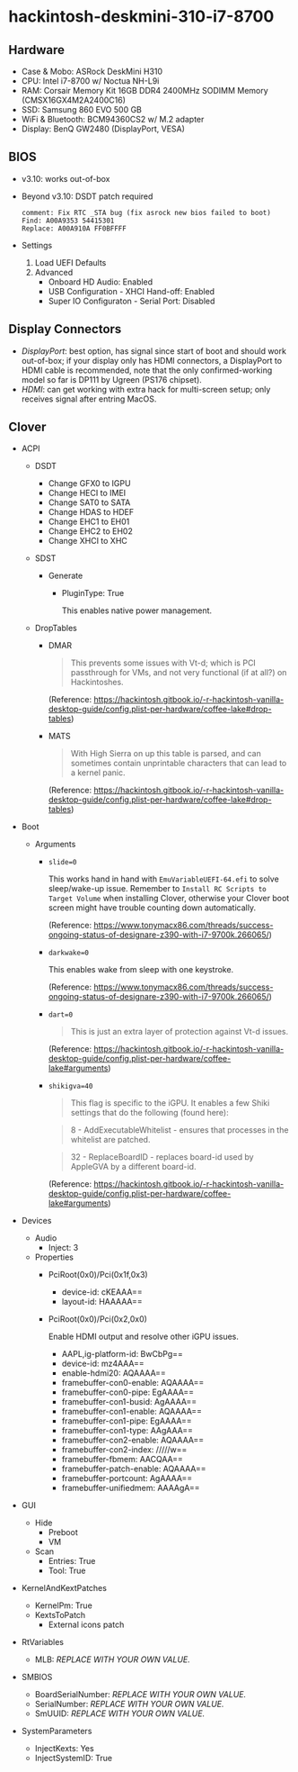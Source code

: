 # hackintosh-deskmini-310-i7-8700

## Hardware
- Case & Mobo: ASRock DeskMini H310
- CPU: Intel i7-8700 w/ Noctua NH-L9i
- RAM: Corsair Memory Kit 16GB DDR4 2400MHz SODIMM Memory (CMSX16GX4M2A2400C16)
- SSD: Samsung 860 EVO 500 GB
- WiFi & Bluetooth: BCM94360CS2 w/ M.2 adapter
- Display: BenQ GW2480 (DisplayPort, VESA)

## BIOS
- v3.10: works out-of-box
- Beyond v3.10: DSDT patch required

    ```
    comment: Fix RTC _STA bug (fix asrock new bios failed to boot)
    Find: A00A9353 54415301
    Replace: A00A910A FF0BFFFF
    ```
- Settings
    1. Load UEFI Defaults
    2. Advanced
        - Onboard HD Audio: Enabled
        - USB Configuration - XHCI Hand-off: Enabled
        - Super IO Configuraton - Serial Port: Disabled

## Display Connectors
- *DisplayPort*: best option, has signal since start of boot and should work out-of-box; if your display only has HDMI connectors, a DisplayPort to HDMI cable is recommended, note that the only confirmed-working model so far is DP111 by Ugreen (PS176 chipset).
- *HDMI*: can get working with extra hack for multi-screen setup; only receives signal after entring MacOS.

## Clover
- ACPI
    - DSDT
        - Change GFX0 to IGPU
        - Change HECI to IMEI
        - Change SAT0 to SATA
        - Change HDAS to HDEF
        - Change EHC1 to EH01
        - Change EHC2 to EH02
        - Change XHCI to XHC
    - SDST
        - Generate
            - PluginType: True

                This enables native power management.

    - DropTables
        - DMAR

            > This prevents some issues with Vt-d; which is PCI passthrough for VMs, and not very functional (if at all?) on Hackintoshes.

            (Reference: https://hackintosh.gitbook.io/-r-hackintosh-vanilla-desktop-guide/config.plist-per-hardware/coffee-lake#drop-tables)

        - MATS

            > With High Sierra on up this table is parsed, and can sometimes contain unprintable characters that can lead to a kernel panic.

            (Reference: https://hackintosh.gitbook.io/-r-hackintosh-vanilla-desktop-guide/config.plist-per-hardware/coffee-lake#drop-tables)

- Boot
    - Arguments
        - `slide=0`

            This works hand in hand with `EmuVariableUEFI-64.efi` to solve sleep/wake-up issue. Remember to `Install RC Scripts to Target Volume` when installing Clover, otherwise your Clover boot screen might have trouble counting down automatically.

            (Reference: https://www.tonymacx86.com/threads/success-ongoing-status-of-designare-z390-with-i7-9700k.266065/)

        - `darkwake=0`

            This enables wake from sleep with one keystroke.

            (Reference: https://www.tonymacx86.com/threads/success-ongoing-status-of-designare-z390-with-i7-9700k.266065/)

        - `dart=0`

            > This is just an extra layer of protection against Vt-d issues.

            (Reference: https://hackintosh.gitbook.io/-r-hackintosh-vanilla-desktop-guide/config.plist-per-hardware/coffee-lake#arguments)

        - `shikigva=40`

            > This flag is specific to the iGPU. It enables a few Shiki settings that do the following (found here):

            > 8 - AddExecutableWhitelist - ensures that processes in the whitelist are patched.

            > 32 - ReplaceBoardID - replaces board-id used by AppleGVA by a different board-id.

            (Reference: https://hackintosh.gitbook.io/-r-hackintosh-vanilla-desktop-guide/config.plist-per-hardware/coffee-lake#arguments)
- Devices
    - Audio
        - Inject: 3
    - Properties
        - PciRoot(0x0)/Pci(0x1f,0x3)
            - device-id: cKEAAA==
            - layout-id: HAAAAA==
        - PciRoot(0x0)/Pci(0x2,0x0)
            
            Enable HDMI output and resolve other iGPU issues.

            - AAPL,ig-platform-id: BwCbPg==
            - device-id: mz4AAA==
            - enable-hdmi20: AQAAAA==
            - framebuffer-con0-enable: AQAAAA==
            - framebuffer-con0-pipe: EgAAAA==
            - framebuffer-con1-busid: AgAAAA==
            - framebuffer-con1-enable: AQAAAA==
            - framebuffer-con1-pipe: EgAAAA==
            - framebuffer-con1-type: AAgAAA==
            - framebuffer-con2-enable: AQAAAA==
            - framebuffer-con2-index: /////w==
            - framebuffer-fbmem: AACQAA==
            - framebuffer-patch-enable: AQAAAA==
            - framebuffer-portcount: AgAAAA==
            - framebuffer-unifiedmem: AAAAgA==

- GUI
    - Hide
        - Preboot
        - VM
    - Scan
        - Entries: True
        - Tool: True
- KernelAndKextPatches
    - KernelPm: True
    - KextsToPatch
        - External icons patch
- RtVariables
    - MLB: *REPLACE WITH YOUR OWN VALUE.*
- SMBIOS
    - BoardSerialNumber: *REPLACE WITH YOUR OWN VALUE.*
    - SerialNumber: *REPLACE WITH YOUR OWN VALUE.*
    - SmUUID: *REPLACE WITH YOUR OWN VALUE.*
- SystemParameters
    - InjectKexts: Yes
    - InjectSystemID: True

